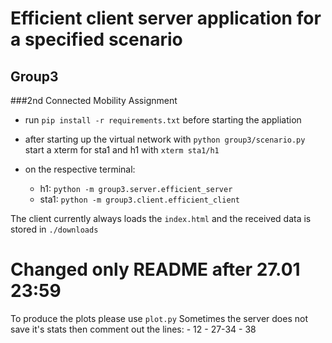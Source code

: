# Efficient client server application for a specified scenario
## Group3
###2nd Connected Mobility Assignment

- run `pip install -r requirements.txt` before starting the appliation

- after starting up the virtual network with `python group3/scenario.py`
start a xterm for sta1 and h1 with `xterm sta1/h1`

- on the respective terminal:
    - h1: `python -m group3.server.efficient_server`
    - sta1: `python -m group3.client.efficient_client`
    
The client currently always loads the `index.html` and the received data is stored in `./downloads`

# Changed only README after 27.01 23:59

To produce the plots please use `plot.py`
Sometimes the server does not save it's stats then comment out the lines:
    - 12
    - 27-34
    - 38
